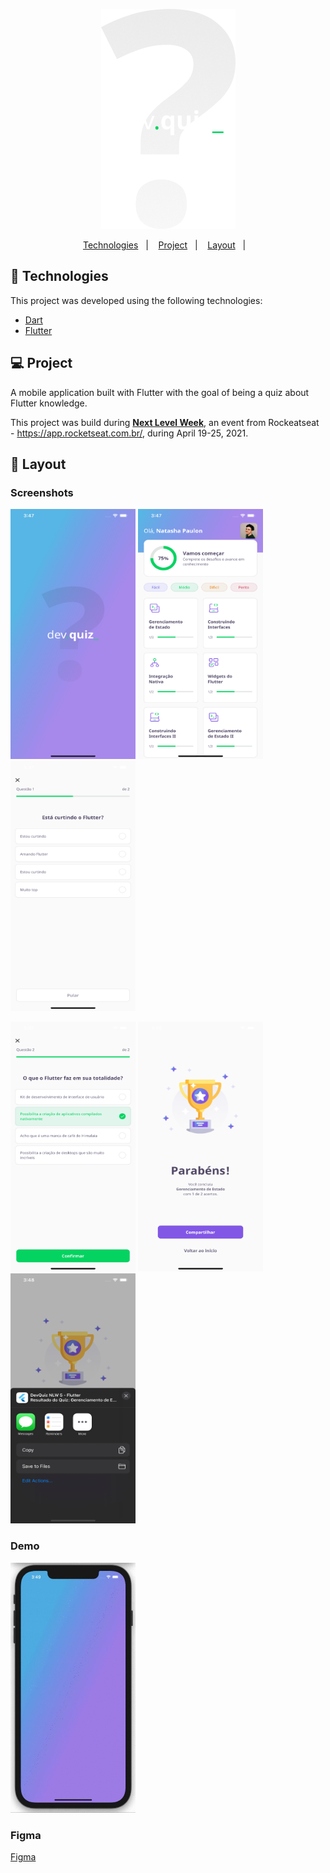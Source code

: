 <p align="center">
  <img alt="DevQuiz logo" src="/assets/images/logo.png" >
</p>

<p align="center">
  <a href="#-technologies">Technologies</a>&nbsp;&nbsp;&nbsp;|&nbsp;&nbsp;&nbsp;
  <a href="#-project">Project</a>&nbsp;&nbsp;&nbsp;|&nbsp;&nbsp;&nbsp;
  <a href="#-layout">Layout</a>&nbsp;&nbsp;&nbsp;|&nbsp;&nbsp;&nbsp;
</p>

## 🧪 Technologies

This project was developed using the following technologies:

- [Dart](https://dart.dev)
- [Flutter](https://flutter.dev)

## 💻 Project

A mobile application built with Flutter with the goal of being a quiz about Flutter knowledge.

This project was build during  **[Next Level Week](https://nextlevelweek.com/)**, an event from Rockeatseat - https://app.rocketseat.com.br/, during April 19-25, 2021.

## 🔖 Layout

### Screenshots

<p>
  <img src="/demo/print1.png" width="200" height="400"/> <img src="/demo/print2.png" width="200" height="400"/> <img src="/demo/print3.png" width="200" height="400"/>
</p>
<p>
 <img src="/demo/print4.png" width="200" height="400"/> <img src="/demo/print5.png" width="200" height="400"/> <img src="/demo/print6.png" width="200" height="400"/>
</p>

### Demo

<img src="/demo/demo.gif" width="200" height="400"/>

### Figma

[Figma](https://www.figma.com/file/fMqKhwT9L5D3MVe4btRtG5/DevQuiz)
